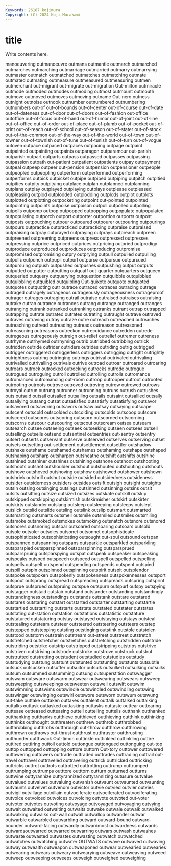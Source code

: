 ```yaml
---
Keywords: 26187 kojimura
Copyright: (C) 2024 Koji Murakami
---
```


# title

Write contents here.



manoeuvering outmanoeuvre outmans outmantle outmarch outmarched outmarches outmarching
outmarriage outmarried outmarry outmarrying outmaster outmatch outmatched outmatches outmatching outmate
outmated outmating outmeasure outmeasured outmeasuring outmen outmerchant out-migrant out-migrate out-migration
Out-milton outmiracle outmode outmoded outmodes outmoding outmost outmount outmouth outmove
outmoved outmoves outmoving outname Out-nero outness outnight outnoise outnook outnumber
outnumbered outnumbering outnumbers out-of out-of-bounds out-of-center out-of-course out-of-date out-of-dateness out-of-door
out-of-doors out-of-fashion out-office outoffice out-of-focus out-of-hand out-of-humor out-of-joint out-of-line out-of-office
out-of-order out-of-place out-of-plumb out-of-pocket out-of-print out-of-reach out-of-school out-of-season out-of-stater out-of-stock
out-of-the-common out-of-the-way out-of-the-world out-of-town out-of-towner out-of-townish out-of-tune out-of-tunish out-of-turn out-of-vogue
outoven outpace outpaced outpaces outpacing outpage outpaint outpainted outpainting outpaints
outparagon outparamour out-parish outparish outpart outparts outpass outpassed outpasses outpassing
outpassion outpath out-patient outpatient outpatients outpay outpayment outpeal outpeep outpeer
out-pension outpension outpensioner outpeople outpeopled outpeopling outperform outperformed outperforming outperforms
outpick outpicket outpipe outpiped outpiping outpitch outpitied outpities outpity outpitying
outplace outplan outplanned outplanning outplans outplay outplayed outplaying outplays outplease
outpleased outpleasing outplod outplodded outplodding outplods outplot outplots outplotted outplotting
outpocketing outpoint out-pointed outpointed outpointing outpoints outpoise outpoison outpoll outpolled
outpolling outpolls outpomp outpop outpopped outpopping outpopulate outpopulated outpopulating outporch
outport outporter outportion outports outpost outposts outpouching outpour outpoured outpourer
outpouring outpourings outpours outpractice outpracticed outpracticing outpraise outpraised outpraising outpray
outprayed outpraying outprays outpreach outpreen outpreened outpreening outpreens outpress outpressed
outpresses outpressing outprice outpriced outprices outpricing outpried outprodigy outproduce outproduced
outproduces outproducing outpromise outpromised outpromising outpry outprying outpull outpulled outpulling
outpulls outpunch outpupil outpurl outpurse outpursue outpursued outpursuing outpush outpushed
outpushes outpushing output outputs outputted outputter outputting outquaff out-quarter outquarters
outqueen outqueried outquery outquerying outquestion outquibble outquibbled outquibbling outquibled outquibling
Out-quixote outquote outquoted outquotes outquoting outr outrace outraced outraces outracing
outrage outraged outragely outrageous outrageously outrageousness outrageproof outrager outrages outraging
outrail outraise outraised outraises outraising outrake outran outrance outrances outrang
outrange outranged outranges outranging outrank outranked outranking outranks outrant outrap
outrapped outrapping outrate outrated outrates outrating outraught outrave outraved outraves
outraving outray outraze outre outreach outreached outreaches outreaching outread outreading
outreads outreason outreasoned outreasoning outreasons outreckon outrecuidance outredden outrede outregeous
outregeously outreign out-relief outrelief outremer outreness outrhyme outrhymed outrhyming outrib
outribbed outribbing outrick outridden outride outrider outriders outrides outriding outrig
outrigged outrigger outriggered outriggerless outriggers outrigging outright outrightly outrightness outring
outringing outrings outrival outrivaled outrivaling outrivalled outrivalling outrivals outrive outroad
outroar outroared outroaring outroars outrock outrocked outrocking outrocks outrode outrogue
outrogued outroguing outroll outrolled outrolling outrolls outromance outromanced outromancing out-room
outroop outrooper outroot outrooted outrooting outroots outrove outroved outroving outrow
outrowed outrows outroyal outrun outrung outrunner outrunning outruns outrush outrushes
outs outsaid outsail outsailed outsailing outsails outsaint outsallied outsally outsallying
outsang outsat outsatisfied outsatisfy outsatisfying outsavor outsavored outsavoring outsavors outsaw
outsay outsaying outscape outscent outscold outscolded outscolding outscolds outscoop outscore
outscored outscores outscoring outscorn outscorned outscorning outscorns outscour outscouring outscout
outscream outsea outseam outsearch outsee outseeing outseek outseeking outseen outsees
outsell outselling outsells outsend outsentinel outsentries out-sentry outsentry outsert outserts
outservant outserve outserved outserves outserving outset outsets outsetting out-settlement outsettlement
outsettler outshadow outshake outshame outshamed outshames outshaming outshape outshaped outshaping
outsharp outsharpen outsheathe outshift outshifts outshine outshined outshiner outshines outshining
outshone outshoot outshooting outshoots outshot outshoulder outshout outshouted outshouting outshouts
outshove outshoved outshoving outshow outshowed outshower outshown outshriek outshrill outshut
outside outsided outsidedness outsideness outsider outsiderness outsiders outsides outsift outsigh
outsight outsights outsin outsing outsinging outsings outsinned outsinning outsins outsit
outsits outsitting outsize outsized outsizes outskate outskill outskip outskipped outskipping
outskirmish outskirmisher outskirt outskirter outskirts outslander outslang outsleep outsleeping outsleeps
outslept outslick outslid outslide outsling outslink outslip outsmart outsmarted outsmarting
outsmarts outsmell outsmile outsmiled outsmiles outsmiling outsmoke outsmoked outsmokes outsmoking
outsnatch outsnore outsnored outsnores outsnoring outsoar outsoared outsoaring outsoars outsold
outsole outsoler outsoles outsonet outsonnet outsophisticate outsophisticated outsophisticating outsought out-soul
outsound outspan outspanned outspanning outspans outsparkle outsparkled outsparkling outsparspied outsparspinned
outsparspinning outsparsprued outsparspruing outsparspying outspat outspeak outspeaker outspeaking outspeaks outsped
outspeech outspeed outspell outspelled outspelling outspells outspelt outspend outspending outspends
outspent outspied outspill outspin outspinned outspinning outspirit outspit outsplendor outspoke
outspoken outspokenly outspokenness outspokennesses outsport outspout outsprang outspread outspreading outspreads
outspring outsprint outsprue outsprued outspruing outspue outspurn outspurt outspy outspying
outstagger outstaid outstair outstand outstander outstanding outstandingly outstandingness outstandings outstands
outstank outstare outstared outstares outstaring outstart outstarted outstarter outstarting outstartle
outstartled outstartling outstarts outstate outstated outstater outstates outstating out-station outstation
outstations outstatistic outstature outstatured outstaturing outstay outstayed outstaying outstays outsteal
outstealing outsteam outsteer outsteered outsteering outsteers outstep outstepped outstepping outsting
outstinging outstink outstole outstolen outstood outstorm outstrain outstream out-street outstreet
outstretch outstretched outstretcher outstretches outstretching outstridden outstride outstriding outstrike outstrip
outstripped outstripping outstrips outstrive outstriven outstriving outstrode outstroke outstrove outstruck
outstrut outstrutted outstrutting outstudent outstudied outstudies outstudy outstudying outstung outstunt
outstunted outstunting outstunts outsubtle outsuck outsucken outsuffer outsuitor outsulk outsulked
outsulking outsulks outsum outsummed outsumming outsung outsuperstition outswagger outswam outsware
outswarm outswear outswearing outswears outsweep outsweeping outsweepings outsweeten outswell outswift
outswim outswimming outswims outswindle outswindled outswindling outswing outswinger outswinging outswirl
outswore outsworn outswum outswung out-take outtake outtaken outtakes outtalent outtalk
outtalked outtalking outtalks outtask outtasked outtasking outtasks outtaste outtear outtearing
outtease outteased outteasing outtell outtelling outtells outthank outthanked outthanking outthanks
outthieve outthieved outthieving outthink outthinking outthinks outthought outthreaten outthrew outthrob
outthrobbed outthrobbing outthrobs outthrough out-throw outthrow outthrowing outthrown outthrows out-thrust
outthrust outthruster outthrusting outthunder outthwack Out-timon outtinkle outtinkled outtinkling outtire
outtired outtiring outtoil outtold outtongue outtongued outtonguing out-top outtop outtopped
outtopping outtore outtorn Out-tory outtower outtowered outtowering outtowers outtrade outtraded
outtrades outtrading outtrail out-travel outtravel outtraveled outtraveling outtrick outtricked outtricking
outtricks outtrot outtrots outtrotted outtrotting outtrump outtrumped outtrumping outtrumps outttore
outttorn outturn outturned outturns outtwine outtyrannize outtyrannized outtyrannizing outusure outvalue
outvalued outvalues outvaluing outvanish outvaunt outvaunted outvaunting outvaunts outvelvet outvenom
outvictor outvie outvied outvier outvies outvigil outvillage outvillain outvociferate outvociferated
outvociferating outvoice outvoiced outvoices outvoicing outvote outvoted out-voter outvoter outvotes
outvoting outvoyage outvoyaged outvoyaging outvying outwait outwaited outwaiting outwaits outwake
outwale outwalk outwalked outwalking outwalks out-wall outwall outwallop outwander outwar
outwarble outwarbled outwarbling outward outward-bound outward-bounder outward-facing outwardly outwardmost outwardness
outwards outwardsoutwarred outwarred outwarring outwars outwash outwashes outwaste outwasted outwastes
outwasting outwatch outwatched outwatches outwatching outwater OUTWATS outwave outwaved outwaving
outway outwealth outweapon outweaponed outwear outwearied outwearies outwearing outwears outweary
outwearying outweave outweaving outweed outweep outweeping outweeps outweigh outweighed outweighing
